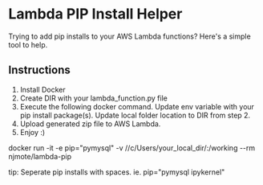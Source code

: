 # Lambda PIP Install Helper

Trying to add pip installs to your AWS Lambda functions? Here's a simple tool to help.

## Instructions

1) Install Docker
2) Create DIR with your lambda_function.py file
3) Execute the following docker command. Update env variable with your pip install package(s). Update local folder location to DIR from step 2.
4) Upload generated zip file to AWS Lambda.
5) Enjoy :)

docker run -it -e pip="pymysql" -v //c/Users/your_local_dir/:/working --rm njmote/lambda-pip

tip: Seperate pip installs with spaces. ie. pip="pymysql ipykernel"